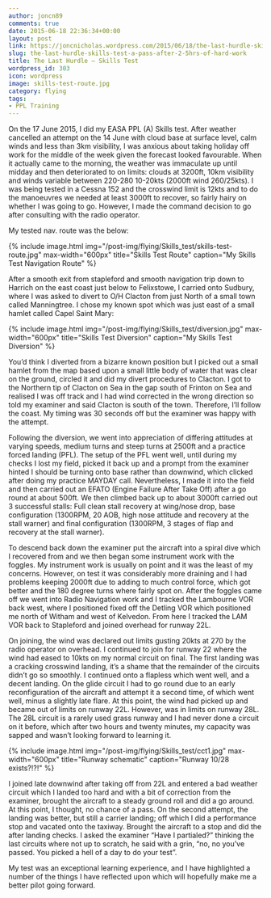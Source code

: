 ```yaml
---
author: joncn89
comments: true
date: 2015-06-18 22:36:34+00:00
layout: post
link: https://joncnicholas.wordpress.com/2015/06/18/the-last-hurdle-skills-test-a-pass-after-2-5hrs-of-hard-work/
slug: the-last-hurdle-skills-test-a-pass-after-2-5hrs-of-hard-work
title: The Last Hurdle – Skills Test
wordpress_id: 303
icon: wordpress
image: skills-test-route.jpg
category: flying
tags:
- PPL Training
---
```


On the 17 June 2015, I did my EASA PPL (A) Skills test. After weather cancelled an attempt on the 14 June with cloud base at surface level, calm winds and less than 3km visibility, I was anxious about taking holiday off work for the middle of the week given the forecast looked favourable. When it actually came to the morning, the weather was immaculate up until midday and then deteriorated to on limits: clouds at 3200ft, 10km visibility and winds variable between 220-280 10-20kts (2000ft wind 260/25kts). I was being tested in a Cessna 152 and the crosswind limit is 12kts and to do the manoeuvres we needed at least 3000ft to recover, so fairly hairy on whether I was going to go. However, I made the command decision to go after consulting with the radio operator.

My tested nav. route was the below:

{% include image.html
            img="/post-img/flying/Skills_test/skills-test-route.jpg"
		max-width="600px"
            title="Skills Test Route"
            caption="My Skills Test Navigation Route" %}

After a smooth exit from stapleford and smooth navigation trip down to Harrich on the east coast just below to Felixstowe, I carried onto Sudbury, where I was asked to divert to O/H Clacton from just North of a small town called Manningtree. I chose my known spot which was just east of a small hamlet called Capel Saint Mary:

{% include image.html
            img="/post-img/flying/Skills_test/diversion.jpg"
		max-width="600px"
            title="Skills Test Diversion"
            caption="My Skills Test Diversion" %}

You’d think I diverted from a bizarre known position but I picked out a small hamlet from the map based upon a small little body of water that was clear on the ground, circled it and did my divert procedures to Clacton. I got to the Northern tip of Clacton on Sea in the gap south of Frinton on Sea and realised I was off track and I had wind corrected in the wrong direction so told my examiner and said Clacton is south of the town. Therefore, I’ll follow the coast. My timing was 30 seconds off but the examiner was happy with the attempt.

Following the diversion, we went into appreciation of differing attitudes at varying speeds, medium turns and steep turns at 2500ft and a practice forced landing (PFL). The setup of the PFL went well, until during my checks I lost my field, picked it back up and a prompt from the examiner hinted I should be turning onto base rather than downwind, which clicked after doing my practice MAYDAY call. Nevertheless, I made it into the field and then carried out an EFATO (Engine Failure After Take Off) after a go round at about 500ft. We then climbed back up to about 3000ft carried out 3 successful stalls: Full clean stall recovery at wing/nose drop, base configuration (1300RPM, 20 AOB, high nose attitude and recovery at the stall warner) and final configuration (1300RPM, 3 stages of flap and recovery at the stall warner).

To descend back down the examiner put the aircraft into a spiral dive which I recovered from and we then began some instrument work with the foggles. My instrument work is usually on point and it was the least of my concerns. However, on test it was considerably more draining and I had problems keeping 2000ft due to adding to much control force, which got better and the 180 degree turns where fairly spot on. After the foggles came off we went into Radio Navigation work and I tracked the Lambourne VOR back west, where I positioned fixed off the Detling VOR which positioned me north of Witham and west of Kelvedon. From here I tracked the LAM VOR back to Stapleford and joined overhead for runway 22L.

On joining, the wind was declared out limits gusting 20kts at 270 by the radio operator on overhead. I continued to join for runway 22 where the wind had eased to 10kts on my normal circuit on final. The first landing was a cracking crosswind landing, it’s a shame that the remainder of the circuits didn’t go so smoothly. I continued onto a flapless which went well, and a decent landing. On the glide circuit I had to go round due to an early reconfiguration of the aircraft and attempt it a second time, of which went well, minus a slightly late flare. At this point, the wind had picked up and became out of limits on runway 22L. However, was in limits on runway 28L. The 28L circuit is a rarely used grass runway and I had never done a circuit on it before, which after two hours and twenty minutes, my capacity was sapped and wasn’t looking forward to learning it.

{% include image.html
            img="/post-img/flying/Skills_test/cct1.jpg"
		max-width="600px"
            title="Runway schematic"
            caption="Runway 10/28 exists?!?!" %}

I joined late downwind after taking off from 22L and entered a bad weather circuit which I landed too hard and with a bit of correction from the examiner, brought the aircraft to a steady ground roll and did a go around. At this point, I thought, no chance of a pass. On the second attempt, the landing was better, but still a carrier landing; off which I did a performance stop and vacated onto the taxiway. Brought the aircraft to a stop and did the after landing checks. I asked the examiner “Have I partialed?” thinking the last circuits where not up to scratch, he said with a grin, “no, no you’ve passed. You picked a hell of a day to do your test”.

My test was an exceptional learning experience, and I have highlighted a number of the things I have reflected upon which will hopefully make me a better pilot going forward.

